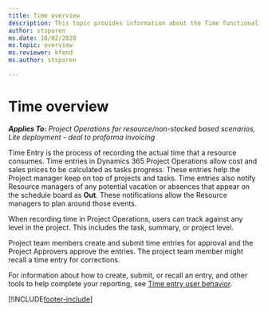 ```yaml
---
title: Time overview
description: This topic provides information about the Time functionality in Dynamics 365 Project Operations. 
author: stsporen
ms.date: 10/02/2020
ms.topic: overview
ms.reviewer: kfend
ms.author: stsporen

---
```


# Time overview

_**Applies To:** Project Operations for resource/non-stocked based scenarios, Lite deployment - deal to proforma invoicing_

Time Entry is the process of recording the actual time that a resource consumes. Time entries in Dynamics 365 Project Operations allow cost and sales prices to be calculated as tasks progress. These entries help the Project manager keep on top of projects and tasks. Time entries also notify Resource managers of any potential vacation or absences that appear on the schedule board as **Out**. These notifications allow the Resource managers to plan around those events.

When recording time in Project Operations, users can track against any level in the project. This includes the task, summary, or project level.

Project team members create and submit time entries for approval and the Project Approvers approve the entries. The project team member might recall a time entry for corrections.

For information about how to create, submit, or recall an entry, and other tools to help complete your reporting, see [Time entry user behavior](ui-behavior-time.md).



[!INCLUDE[footer-include](../includes/footer-banner.md)]